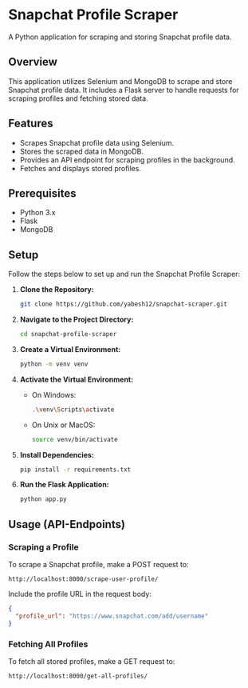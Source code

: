 # Snapchat Profile Scraper

A Python application for scraping and storing Snapchat profile data.

## Overview

This application utilizes Selenium and MongoDB to scrape and store Snapchat profile data. It includes a Flask server to handle requests for scraping profiles and fetching stored data.

## Features

- Scrapes Snapchat profile data using Selenium.
- Stores the scraped data in MongoDB.
- Provides an API endpoint for scraping profiles in the background.
- Fetches and displays stored profiles.

## Prerequisites

- Python 3.x
- Flask
- MongoDB


## Setup

Follow the steps below to set up and run the Snapchat Profile Scraper:

1. **Clone the Repository:**

   ```bash
   git clone https://github.com/yabesh12/snapchat-scraper.git
   ```

2. **Navigate to the Project Directory:**

   ```bash
   cd snapchat-profile-scraper
   ```

3. **Create a Virtual Environment:**

   ```bash
   python -m venv venv
   ```

4. **Activate the Virtual Environment:**

   - On Windows:

     ```bash
     .\venv\Scripts\activate
     ```

   - On Unix or MacOS:

     ```bash
     source venv/bin/activate
     ```

5. **Install Dependencies:**

   ```bash
   pip install -r requirements.txt
   ```


6. **Run the Flask Application:**

   ```bash
   python app.py
   ```


## Usage (API-Endpoints)

### Scraping a Profile

To scrape a Snapchat profile, make a POST request to:

```
http://localhost:8000/scrape-user-profile/
```

Include the profile URL in the request body:

```json
{
  "profile_url": "https://www.snapchat.com/add/username"
}
```

### Fetching All Profiles

To fetch all stored profiles, make a GET request to:

```
http://localhost:8000/get-all-profiles/
```